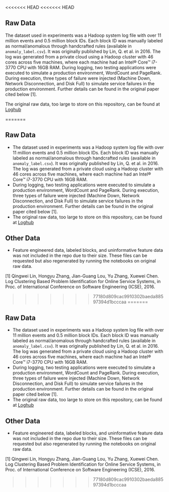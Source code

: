 <<<<<<< HEAD
<<<<<<< HEAD
## Raw Data
The dataset used in experiments was a Hadoop system log file with over 11 million events and 0.5 million block IDs. Each block ID was manually labeled as normal/anomalous through handcrafted rules (available in `anomaly_label.csv`). It was originally published by Lin, Q. et al. in 2016. The log was generated from a private cloud using a Hadoop cluster with 46 cores across five machines, where each machine had an Intel® Core™ i7-3770 CPU with 16GB RAM. During logging, two testing applications were executed to simulate a production environment, WordCount and PageRank. During execution, three types of failure were injected (Machine Down, Network Disconnection, and Disk Full) to simulate service failures in the production environment. Further details can be found in the original paper cited below [1].

The original raw data, too large to store on this repository, can be found at [Loghub](https://zenodo.org/record/3227177#.YJXMabVKguU)


=======
## Raw Data
- The dataset used in experiments was a Hadoop system log file with over 11 million events and 0.5 million block IDs. Each block ID was manually labeled as normal/anomalous through handcrafted rules (available in `anomaly_label.csv`). It was originally published by Lin, Q. et al. in 2016. The log was generated from a private cloud using a Hadoop cluster with 46 cores across five machines, where each machine had an Intel® Core™ i7-3770 CPU with 16GB RAM. 
- During logging, two testing applications were executed to simulate a production environment, WordCount and PageRank. During execution, three types of failure were injected (Machine Down, Network Disconnection, and Disk Full) to simulate service failures in the production environment. Further details can be found in the original paper cited below [1].
- The original raw data, too large to store on this repository, can be found at [Loghub](https://zenodo.org/record/3227177#.YJXMabVKguU)

## Other Data
- Feature engineered data, labeled blocks, and uninformative feature data was not included in the repo due to their size. These files can be requested but also regenerated by running the notebooks on original raw data.


[1] Qingwei Lin, Hongyu Zhang, Jian-Guang Lou, Yu Zhang, Xuewei Chen. Log Clustering Based Problem Identification for Online Service Systems, in Proc. of International Conference on Software Engineering (ICSE), 2016.
>>>>>>> 77180d809cac9910302baeda88597394d1bcccaa
=======
## Raw Data
- The dataset used in experiments was a Hadoop system log file with over 11 million events and 0.5 million block IDs. Each block ID was manually labeled as normal/anomalous through handcrafted rules (available in `anomaly_label.csv`). It was originally published by Lin, Q. et al. in 2016. The log was generated from a private cloud using a Hadoop cluster with 46 cores across five machines, where each machine had an Intel® Core™ i7-3770 CPU with 16GB RAM. 
- During logging, two testing applications were executed to simulate a production environment, WordCount and PageRank. During execution, three types of failure were injected (Machine Down, Network Disconnection, and Disk Full) to simulate service failures in the production environment. Further details can be found in the original paper cited below [1].
- The original raw data, too large to store on this repository, can be found at [Loghub](https://zenodo.org/record/3227177#.YJXMabVKguU)

## Other Data
- Feature engineered data, labeled blocks, and uninformative feature data was not included in the repo due to their size. These files can be requested but also regenerated by running the notebooks on original raw data.


[1] Qingwei Lin, Hongyu Zhang, Jian-Guang Lou, Yu Zhang, Xuewei Chen. Log Clustering Based Problem Identification for Online Service Systems, in Proc. of International Conference on Software Engineering (ICSE), 2016.
>>>>>>> 77180d809cac9910302baeda88597394d1bcccaa
